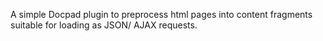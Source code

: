 
A simple Docpad plugin to preprocess html pages into content fragments suitable for loading as JSON/ AJAX requests.


